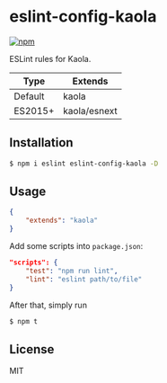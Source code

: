 # eslint-config-kaola

[![npm](https://img.shields.io/npm/v/eslint-config-kaola.svg?style=flat-square)]()

ESLint rules for Kaola.

|Type|Extends|
|---|---|
|Default|kaola|
|ES2015+|kaola/esnext|

## Installation

```bash
$ npm i eslint eslint-config-kaola -D
```

## Usage

```json
{
    "extends": "kaola"
}
```

Add some scripts into `package.json`:

```json
"scripts": {
    "test": "npm run lint",
    "lint": "eslint path/to/file"
}
```

After that, simply run

```bash
$ npm t
```

## License

MIT
